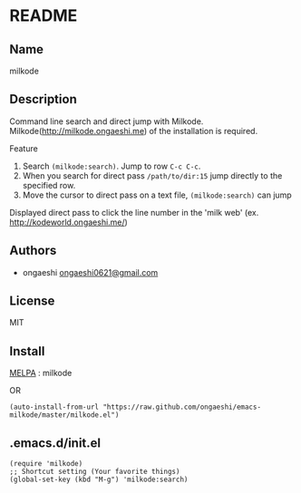 # README

## Name

milkode

## Description

Command line search and direct jump with Milkode.
Milkode(http://milkode.ongaeshi.me) of the installation is required. 

Feature

1. Search `(milkode:search)`. Jump to row `C-c C-c`.
2. When you search for direct pass `/path/to/dir:15` jump directly to the specified row.
3. Move the cursor to direct pass on a text file, `(milkode:search)` can jump

Displayed direct pass to click the line number in the 'milk web' (ex. http://kodeworld.ongaeshi.me/)

## Authors

* ongaeshi <ongaeshi0621@gmail.com>

## License

MIT

## Install

[MELPA](http://melpa.milkbox.net/) : milkode

OR

```emacs-lisp
(auto-install-from-url "https://raw.github.com/ongaeshi/emacs-milkode/master/milkode.el")
```

## .emacs.d/init.el

```emacs-lisp
(require 'milkode)
;; Shortcut setting (Your favorite things)
(global-set-key (kbd "M-g") 'milkode:search)
```
